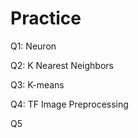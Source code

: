 # Practice  
Q1: Neuron                                             
                     
Q2: K Nearest Neighbors           
                                
Q3: K-means                                     
                    
Q4: TF Image Preprocessing                         
          
Q5               
   
 
